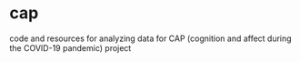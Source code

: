 # cap
code and resources for analyzing data for CAP (cognition and affect during the COVID-19 pandemic) project
